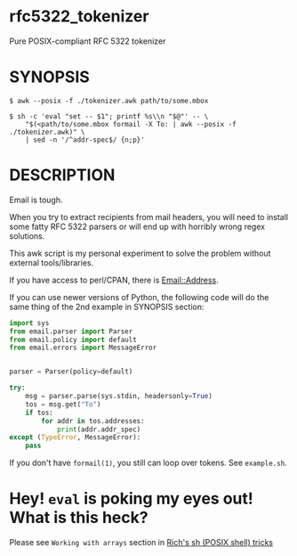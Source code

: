 # rfc5322_tokenizer
Pure POSIX-compliant RFC 5322 tokenizer

# SYNOPSIS

~~~
$ awk --posix -f ./tokenizer.awk path/to/some.mbox

$ sh -c 'eval "set -- $1"; printf %s\\n "$@"' -- \
    "$(<path/to/some.mbox formail -X To: | awk --posix -f ./tokenizer.awk)" \
    | sed -n '/^addr-spec$/ {n;p}'
~~~

# DESCRIPTION

Email is tough.

When you try to extract recipients from mail headers, you will need to install
some fatty RFC 5322 parsers or will end up with horribly wrong regex solutions.

This awk script is my personal experiment to solve the problem without external tools/libraries.

If you have access to perl/CPAN, there is [Email::Address](https://metacpan.org/pod/Email::Address).

If you can use newer versions of Python, the following code will do the same
thing of the 2nd example in SYNOPSIS section:

~~~python
import sys
from email.parser import Parser
from email.policy import default
from email.errors import MessageError


parser = Parser(policy=default)

try:
    msg = parser.parse(sys.stdin, headersonly=True)
    tos = msg.get("To")
    if tos:
        for addr in tos.addresses:
            print(addr.addr_spec)
except (TypeError, MessageError):
    pass
~~~

If you don't have `formail(1)`, you still can loop over tokens. See `example.sh`.

# Hey! `eval` is poking my eyes out! What is this heck?

Please see `Working with arrays` section in [Rich's sh (POSIX shell) tricks](http://www.etalabs.net/sh_tricks.html)
